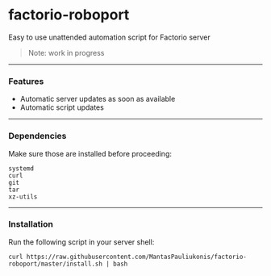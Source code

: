 # factorio-roboport
Easy to use unattended automation script for Factorio server

> Note: work in progress

___

### Features

* Automatic server updates as soon as available
* Automatic script updates

___

### Dependencies

Make sure those are installed before proceeding:

```
systemd
curl
git
tar
xz-utils
```

___

### Installation

Run the following script in your server shell:

```shell
curl https://raw.githubusercontent.com/MantasPauliukonis/factorio-roboport/master/install.sh | bash
```
